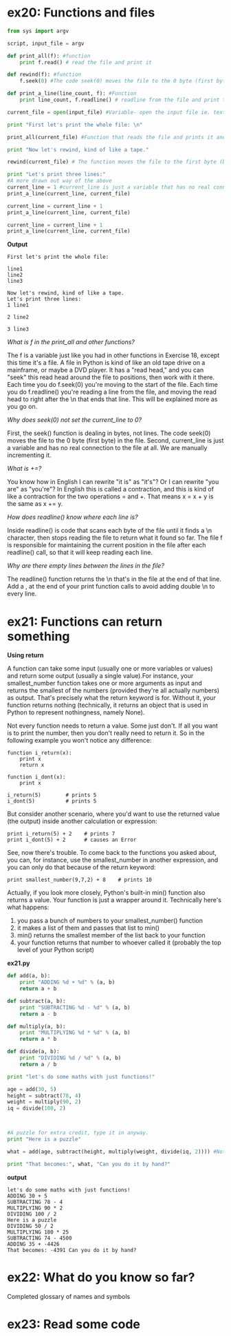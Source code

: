 # ex20: Functions and files
```python
from sys import argv

script, input_file = argv

def print_all(f): #function
    print f.read() # read the file and print it

def rewind(f): #function
    f.seek(0) #The code seek(0) moves the file to the 0 byte (first byte) in the file

def print_a_line(line_count, f): #Function
    print line_count, f.readline() # readline from the file and print the line with a line count

current_file = open(input_file) #Variable- open the input file ie. text.txt

print "First let's print the whole file: \n"

print_all(current_file) #Function that reads the file and prints it and a variable that opens the input file ie text.txt

print "Now let's rewind, kind of like a tape."

rewind(current_file) # The function moves the file to the first byte (byte 0) in the file. ie. 'resets' the file

print "Let's print three lines:"
#A more drawn out way of the above
current_line = 1 #current_line is just a variable that has no real connection to the file. It is manually incremented
print_a_line(current_line, current_file)

current_line = current_line + 1
print_a_line(current_line, current_file)

current_line = current_line + 1
print_a_line(current_line, current_file)
```
**Output**
```
First let's print the whole file:

line1
line2
line3

Now let's rewind, kind of like a tape.
Let's print three lines:
1 line1

2 line2

3 line3
```
*What is f in the print_all and other functions?*

The f is a variable just like you had in other functions in Exercise 18, except this time it's a file. A file in Python is kind of like an old tape drive on a mainframe, or maybe a DVD player. It has a "read head," and you can "seek" this read head around the file to positions, then work with it there. Each time you do f.seek(0) you're moving to the start of the file. Each time you do f.readline() you're reading a line from the file, and moving the read head to right after the \n that ends that line. This will be explained more as you go on.

*Why does seek(0) not set the current_line to 0?*

First, the seek() function is dealing in bytes, not lines. The code seek(0) moves the file to the 0 byte (first byte) in the file. Second, current_line is just a variable and has no real connection to the file at all. We are manually incrementing it.

*What is +=?*

You know how in English I can rewrite "it is" as "it's"? Or I can rewrite "you are" as "you're"? In English this is called a contraction, and this is kind of like a contraction for the two operations = and +. That means x = x + y is the same as x += y.

*How does readline() know where each line is?*

Inside readline() is code that scans each byte of the file until it finds a \n character, then stops reading the file to return what it found so far. The file f is responsible for maintaining the current position in the file after each readline() call, so that it will keep reading each line.

*Why are there empty lines between the lines in the file?*

The readline() function returns the \n that's in the file at the end of that line. Add a , at the end of your print function calls to avoid adding double \n to every line.

# ex21: Functions can return something

**Using return**

A function can take some input (usually one or more variables or values) and return some output (usually a single value).For instance, your smallest_number function takes one or more arguments as input and returns the smallest of the numbers (provided they're all actually numbers) as output. That's precisely what the return keyword is for. Without it, your function returns nothing (technically, it returns an object that is used in Python to represent nothingness, namely None).

Not every function needs to return a value. Some just don't. If all you want is to print the number, then you don't really need to return it. So in the following example you won't notice any difference:
```
function i_return(x):
    print x
    return x

function i_dont(x):
    print x

i_return(5)        # prints 5
i_dont(5)          # prints 5
```
But consider another scenario, where you'd want to use the returned value (the output) inside another calculation or expression:

```
print i_return(5) + 2    # prints 7
print i_dont(5) + 2      # causes an Error
```
See, now there's trouble. To come back to the functions you asked about, you can, for instance, use the smallest_number in another expression, and you can only do that because of the return keyword:

```
print smallest_number(9,7,2) + 8    # prints 10
```
Actually, if you look more closely, Python's built-in min() function also returns a value. Your function is just a wrapper around it. Technically here's what happens:

1. you pass a bunch of numbers to your smallest_number() function
2. it makes a list of them and passes that list to min()
3. min() returns the smallest member of the list back to your function
4. your function returns that number to whoever called it (probably the top level of your Python script)

**ex21.py**
```python
def add(a, b):
    print "ADDING %d + %d" % (a, b)
    return a + b

def subtract(a, b):
    print "SUBTRACTING %d - %d" % (a, b)
    return a - b

def multiply(a, b):
    print "MULTIPLYING %d * %d" % (a, b)
    return a * b

def divide(a, b):
    print "DIVIDING %d / %d" % (a, b)
    return a / b

print "let's do some maths with just functions!"

age = add(30, 5)
height = subtract(78, 4)
weight = multiply(90, 2)
iq = divide(100, 2)



#A puzzle for extra credit, type it in anyway.
print "Here is a puzzle"

what = add(age, subtract(height, multiply(weight, divide(iq, 2)))) #Note: printed 'inside out' not 'backwards

print "That becomes:", what, "Can you do it by hand?"
```
**output**
```
let's do some maths with just functions!
ADDING 30 + 5
SUBTRACTING 78 - 4
MULTIPLYING 90 * 2
DIVIDING 100 / 2
Here is a puzzle
DIVIDING 50 / 2
MULTIPLYING 180 * 25
SUBTRACTING 74 - 4500
ADDING 35 + -4426
That becomes: -4391 Can you do it by hand?
```

# ex22: What do you know so far?

Completed glossary of names and symbols

# ex23: Read some code

